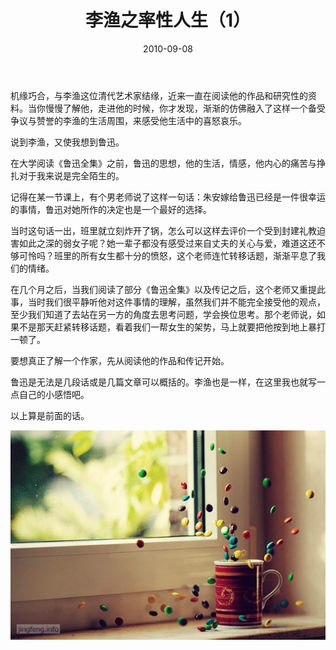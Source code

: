 ﻿---
title: "李渔之率性人生（1）"
date: 2010-09-08
categories: 
  - "essay"
tags: 
  - "李渔"
---

机缘巧合，与李渔这位清代艺术家结缘，近来一直在阅读他的作品和研究性的资料。当你慢慢了解他，走进他的时候，你才发现，渐渐的仿佛融入了这样一个备受争议与赞誉的李渔的生活周围，来感受他生活中的喜怒哀乐。

说到李渔，又使我想到鲁迅。

在大学阅读《鲁迅全集》之前，鲁迅的思想，他的生活，情感，他内心的痛苦与挣扎对于我来说是完全陌生的。

记得在某一节课上，有个男老师说了这样一句话：朱安嫁给鲁迅已经是一件很幸运的事情，鲁迅对她所作的决定也是一个最好的选择。

当时这句话一出，班里就立刻炸开了锅，怎么可以这样去评价一个受到封建礼教迫害如此之深的弱女子呢？她一辈子都没有感受过来自丈夫的关心与爱，难道这还不够可怜吗？班里的所有女生都十分的愤怒，这个老师连忙转移话题，渐渐平息了我们的情绪。

在几个月之后，当我们阅读了部分《鲁迅全集》以及传记之后，这个老师又重提此事，当时我们很平静听他对这件事情的理解，虽然我们并不能完全接受他的观点，至少我们知道了去站在另一方的角度去思考问题，学会换位思考。那个老师说，如果不是那天赶紧转移话题，看着我们一帮女生的架势，马上就要把他按到地上暴打一顿了。

要想真正了解一个作家，先从阅读他的作品和传记开始。

鲁迅是无法是几段话或是几篇文章可以概括的。李渔也是一样，在这里我也就写一点自己的小感悟吧。

以上算是前面的话。

![文章配图](/images/5653324556_07a5ab4336_z.jpg)
